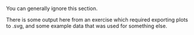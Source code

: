 You can generally ignore this section.

There is some output here from an exercise which required exporting plots to .svg, and some example data that was used for something else.
